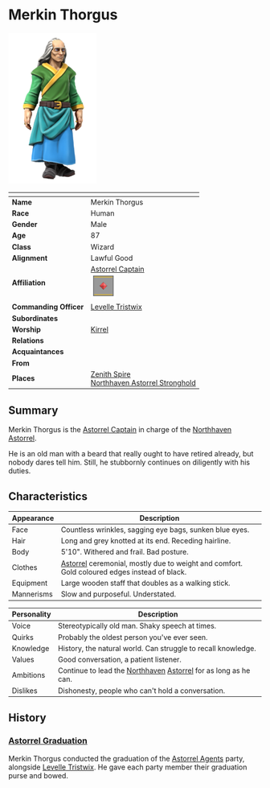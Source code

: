 # Merkin Thorgus

<img src="../../images/people/merkin-thorgus.png" height="300" />

| []() | |
| --- | --- |
| **Name** | Merkin Thorgus |
| **Race** | Human |
| **Gender** | Male |
| **Age** | 87 |
| **Class** | Wizard |
| **Alignment** | Lawful Good |
| **Affiliation** | [Astorrel Captain](../civilisations/kingdom-of-astor/organisations/astorrel/ranks/6-captain.md)<br /><img src="../../images/ranks/astorrel-6-captain.png" height="50" /> |
| **Commanding Officer** | [Levelle Tristwix](levelle-tristwix.md) |
| **Subordinates** | |
| **Worship** | [Kirrel](../gods/gods/kirrel.md) |
| **Relations** | |
| **Acquaintances** | |
| **From** | |
| **Places** | [Zenith Spire](../places/buildings/zenith-spire.md)<br />[Northhaven Astorrel Stronghold](../places/strongholds/northhaven-astorrel-stronghold.md) |

## Summary

Merkin Thorgus is the [Astorrel Captain](../civilisations/kingdom-of-astor/organisations/astorrel/ranks/6-captain.md) in charge of the [Northhaven](../places/cities/northhaven.md) [Astorrel](../civilisations/kingdom-of-astor/organisations/astorrel/astorrel.md).

He is an old man with a beard that really ought to have retired already, but nobody dares tell him. Still, he stubbornly continues on diligently with his duties.

## Characteristics

| Appearance | Description |
| --- | --- |
| Face | Countless wrinkles, sagging eye bags, sunken blue eyes. |
| Hair | Long and grey knotted at its end. Receding hairline. |
| Body | 5'10". Withered and frail. Bad posture. |
| Clothes | [Astorrel](../civilisations/kingdom-of-astor/organisations/astorrel/astorrel.md) ceremonial, mostly due to weight and comfort. Gold coloured edges instead of black. |
| Equipment | Large wooden staff that doubles as a walking stick. |
| Mannerisms | Slow and purposeful. Understated. |

| Personality | Description |
| --- | --- |
| Voice | Stereotypically old man. Shaky speech at times. |
| Quirks | Probably the oldest person you've ever seen. |
| Knowledge | History, the natural world. Can struggle to recall knowledge. |
| Values | Good conversation, a patient listener. |
| Ambitions | Continue to lead the [Northhaven](../places/cities/northhaven.md) [Astorrel](../civilisations/kingdom-of-astor/organisations/astorrel/astorrel.md) for as long as he can. |
| Dislikes | Dishonesty, people who can't hold a conversation. |

## History

### [Astorrel Graduation](../../campaigns/astorrel-agents/storylines/astorrel-graduation.md)

Merkin Thorgus conducted the graduation of the [Astorrel Agents](../../campaigns/astorrel-agents/README.md) party, alongside [Levelle Tristwix](levelle-tristwix.md). He gave each party member their graduation purse and bowed.
